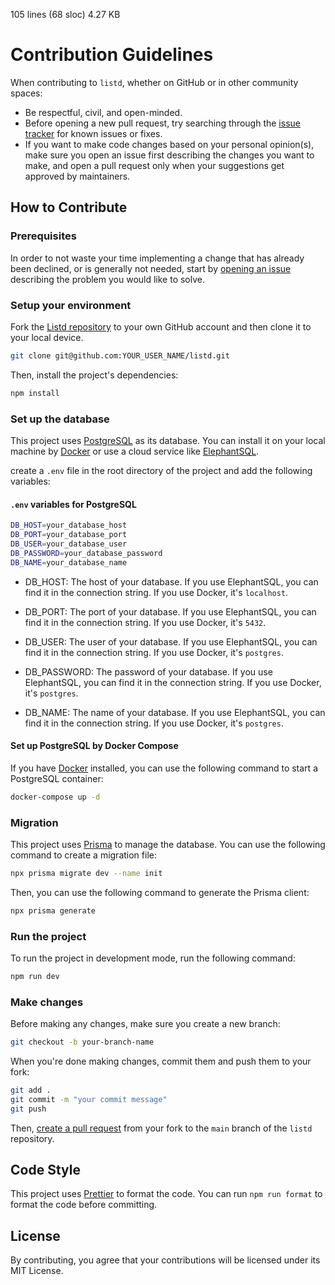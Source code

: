  105 lines (68 sloc) 4.27 KB
# Contribution Guidelines

When contributing to `listd`, whether on GitHub or in other community spaces:

- Be respectful, civil, and open-minded.
- Before opening a new pull request, try searching through the [issue tracker](https://github.com/CodingGarden/listd/issuess) for known issues or fixes.
- If you want to make code changes based on your personal opinion(s), make sure you open an issue first describing the changes you want to make, and open a pull request only when your suggestions get approved by maintainers.

## How to Contribute

### Prerequisites

In order to not waste your time implementing a change that has already been declined, or is generally not needed, start by [opening an issue](https://github.com/CodingGarden/listd/issues/new) describing the problem you would like to solve.

### Setup your environment

Fork the [Listd repository](https://github.com/CodingGarden/) to your own GitHub account and then clone it to your local device.


```bash
git clone git@github.com:YOUR_USER_NAME/listd.git
```

Then, install the project's dependencies:

```bash
npm install
```

### Set up the database

This project uses [PostgreSQL](https://www.postgresql.org/) as its database. You can install it on your local machine by [Docker](https://www.docker.com/) or use a cloud service like [ElephantSQL](https://www.elephantsql.com/).

create a `.env` file in the root directory of the project and add the following variables:

#### `.env` variables for PostgreSQL

```bash
DB_HOST=your_database_host
DB_PORT=your_database_port
DB_USER=your_database_user
DB_PASSWORD=your_database_password
DB_NAME=your_database_name
```
* DB_HOST: The host of your database. If you use ElephantSQL, you can find it in the connection string. If you use Docker, it's `localhost`.

* DB_PORT: The port of your database. If you use ElephantSQL, you can find it in the connection string. If you use Docker, it's `5432`.

* DB_USER: The user of your database. If you use ElephantSQL, you can find it in the connection string. If you use Docker, it's `postgres`.

* DB_PASSWORD: The password of your database. If you use ElephantSQL, you can find it in the connection string. If you use Docker, it's `postgres`.

* DB_NAME: The name of your database. If you use ElephantSQL, you can find it in the connection string. If you use Docker, it's `postgres`.

#### Set up PostgreSQL by Docker Compose

If you have [Docker](https://www.docker.com/) installed, you can use the following command to start a PostgreSQL container:

```bash
docker-compose up -d
```

### Migration

This project uses [Prisma](prisma.io/) to manage the database. You can use the following command to create a migration file:

```bash
npx prisma migrate dev --name init
```

Then, you can use the following command to generate the Prisma client:

```bash
npx prisma generate
```
### Run the project

To run the project in development mode, run the following command:

```bash
npm run dev
```

### Make changes

Before making any changes, make sure you create a new branch:

```bash
git checkout -b your-branch-name
```

When you're done making changes, commit them and push them to your fork:

```bash
git add .
git commit -m "your commit message"
git push
```

Then, [create a pull request](https://github.com/CodingGarden/listd/pulls)
 from your fork to the `main` branch of the `listd` repository.

## Code Style

This project uses [Prettier](https://prettier.io/) to format the code. You can run `npm run format` to format the code before committing.

## License

By contributing, you agree that your contributions will be licensed under its MIT License.


